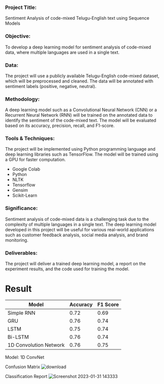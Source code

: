 ### Project Title: 
Sentiment Analysis of code-mixed Telugu-English text using Sequence Models

### Objective:
To develop a deep learning model for sentiment analysis of code-mixed data, where multiple languages are used in a single text.

### Data:
The project will use a publicly available Telugu-English code-mixed dataset, which will be preprocessed and cleaned. The data will be annotated with sentiment labels (positive, negative, neutral).

### Methodology:
A deep learning model such as a Convolutional Neural Network (CNN) or a Recurrent Neural Network (RNN) will be trained on the annotated data to identify the sentiment of the code-mixed text. The model will be evaluated based on its accuracy, precision, recall, and F1-score.

### Tools & Techniques: 
The project will be implemented using Python programming language and deep learning libraries such as TensorFlow. The model will be trained using a GPU for faster computation.
- Google Colab
- Python
- NLTK
- Tensorflow
- Gensim
- Scikit-Learn

### Significance: 
Sentiment analysis of code-mixed data is a challenging task due to the complexity of multiple languages in a single text. The deep learning model developed in this project will be useful for various real-world applications such as customer feedback analysis, social media analysis, and brand monitoring.

### Deliverables:
The project will deliver a trained deep learning model, a report on the experiment results, and the code used for training the model.

# Result
<table>
<thead>
<tr>
<th>Model</th>
<th>Accuracy</th>
<th>F1 Score</th>
</tr>
</thead>
<tbody>
<tr>
<td>Simple RNN</td>
<td>0.72</td>
<td>0.69</td>
</tr>
<tr>
<td>GRU</td>
<td>0.76</td>
<td>0.74</td>
</tr>
<tr>
<td>LSTM</td>
<td>0.75</td>
<td>0.74</td>
</tr>
<tr>
<td>Bi-LSTM</td>
<td>0.76</td>
<td>0.74</td>
</tr>
<tr>
<td>1D Convolution Network</td>
<td>0.76</td>
<td>0.75</td>
</tr>
</tbody>
</table>

Model: 1D ConvNet <br>

Confusion Matrix
![download](https://user-images.githubusercontent.com/73692009/215715024-b90d175e-918d-4dd5-b700-ecacea40b1c2.png)

Classification Report
![Screenshot 2023-01-31 143333](https://user-images.githubusercontent.com/73692009/215715837-93eabb40-b19d-4d81-8905-29c9a5ac183d.png)
